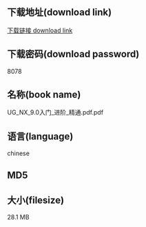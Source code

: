 ## 下载地址(download link)
[下载链接 download link](https://voluble-croquembouche-d321dc.netlify.app/?s=UG_NX_9.0%E5%85%A5%E9%97%A8_%E8%BF%9B%E9%98%B6_%E7%B2%BE%E9%80%9A.pdf)

## 下载密码(download password)
8078

## 名称(book name)
UG_NX_9.0入门_进阶_精通.pdf.pdf

## 语言(language)
chinese

## MD5


## 大小(filesize)
28.1 MB
